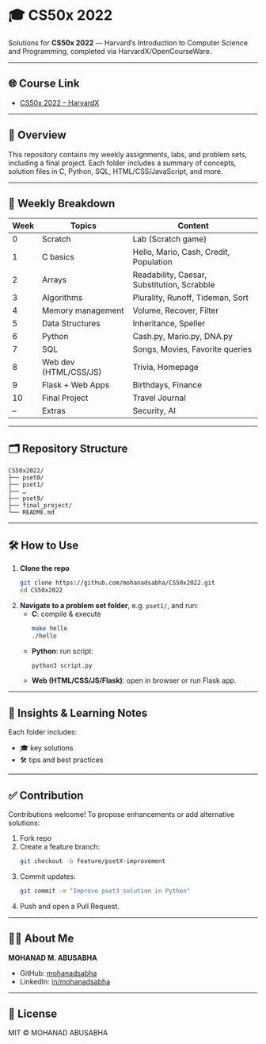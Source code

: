 
# 🎓 CS50x 2022

Solutions for **CS50x 2022** — Harvard’s Introduction to Computer Science and Programming, completed via HarvardX/OpenCourseWare.

---

## 🌐 Course Link

- [CS50x 2022 – HarvardX](https://cs50.harvard.edu/x/2022/)

---

## 🧩 Overview

This repository contains my weekly assignments, labs, and problem sets, including a final project. Each folder includes a summary of concepts, solution files in C, Python, SQL, HTML/CSS/JavaScript, and more.

---

## 📅 Weekly Breakdown

| Week | Topics                                  | Content                                |
|------|-----------------------------------------|----------------------------------------|
| 0    | Scratch                                 | Lab (Scratch game)                     |
| 1    | C basics                                | Hello, Mario, Cash, Credit, Population |
| 2    | Arrays                                  | Readability, Caesar, Substitution, Scrabble |
| 3    | Algorithms                              | Plurality, Runoff, Tideman, Sort       |
| 4    | Memory management                       | Volume, Recover, Filter                |
| 5    | Data Structures                         | Inheritance, Speller                   |
| 6    | Python                                  | Cash.py, Mario.py, DNA.py             |
| 7    | SQL                                     | Songs, Movies, Favorite queries       |
| 8    | Web dev (HTML/CSS/JS)                   | Trivia, Homepage                      |
| 9    | Flask + Web Apps                        | Birthdays, Finance                    |
| 10   | Final Project                           | Travel Journal                        |
| –    | Extras                                  | Security, AI                          |

---

## 🗂️ Repository Structure

```
CS50x2022/
├── pset0/
├── pset1/
├── …
├── pset9/
├── final_project/
└── README.md
```

---

## 🛠️ How to Use

1. **Clone the repo**
   ```bash
   git clone https://github.com/mohanadsabha/CS50x2022.git
   cd CS50x2022
   ```
2. **Navigate to a problem set folder**, e.g. `pset1/`, and run:
   - **C**: compile & execute
     ```bash
     make hello
     ./hello
     ```
   - **Python**: run script:
     ```bash
     python3 script.py
     ```
   - **Web (HTML/CSS/JS/Flask)**: open in browser or run Flask app.

---

## 🧠 Insights & Learning Notes

Each folder includes:
- 🎓 key solutions
- 🛠️ tips and best practices

---

## ✅ Contribution

Contributions welcome! To propose enhancements or add alternative solutions:

1. Fork repo  
2. Create a feature branch:
   ```bash
   git checkout -b feature/psetX-improvement
   ```
3. Commit updates:
   ```bash
   git commit -m "Improve pset3 solution in Python"
   ```
4. Push and open a Pull Request.

---

## 🧑‍💻 About Me

**MOHANAD M. ABUSABHA**
- GitHub: [mohanadsabha](https://github.com/mohanadsabha)  
- LinkedIn: [in/mohanadsabha](https://www.linkedin.com/in/mohanadsabha)

---

## 📄 License

MIT © MOHANAD ABUSABHA
